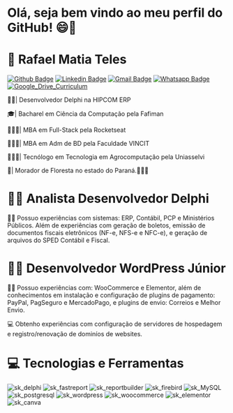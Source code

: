 # Olá, seja bem vindo ao meu perfil do GitHub! 😄👋


# 👦 Rafael Matia Teles
[![Github Badge](https://img.shields.io/badge/-Github-000?style=flat-square&logo=Github&logoColor=white&link=https://github.com/fagnerpsantos)](https://github.com/rafamatia)
[![Linkedin Badge](https://img.shields.io/badge/-LinkedIn-blue?style=flat-square&logo=Linkedin&logoColor=white&link=https://www.linkedin.com/in/rafamatiateles/)](https://www.linkedin.com/in/rafamatiateles/)
[![Gmail Badge](https://img.shields.io/badge/-Gmail-c14438?style=flat-square&logo=Gmail&logoColor=white&link=mailto:rafaelmatiateles@gmail.com)](mailto:rafaelmatiateles@gmail.com)
[![Whatsapp Badge](https://img.shields.io/badge/-Whatsapp-4CA143?style=flat-square&labelColor=4CA143&logo=whatsapp&logoColor=white&link=https://api.whatsapp.com/send?phone=5544999267912&text=Ol%C3%A1%20Rafael)](https://api.whatsapp.com/send?phone=5544999267912&text=Ol%C3%A1%20Rafael)
[![Google_Drive_Curriculum](https://img.shields.io/website?label=Google%20Drive&logo=Google%20Drive&logoColor=white&style=flat-square&up_color=%23FF8000&up_message=Curriculum&url=https://drive.google.com/file/d/1x67MOM2htsMAZAnZo81WfqjqUU6BnZYx/view?usp=sharing)](https://drive.google.com/file/d/1x67MOM2htsMAZAnZo81WfqjqUU6BnZYx/view?usp=sharing)

👨‍💻| Desenvolvedor Delphi na HIPCOM ERP

🎓| Bacharel em Ciência da Computação pela Fafiman

👨🏻‍🎓| MBA em Full-Stack pela Rocketseat

👨🏻‍🎓| MBA em Adm de BD pela Faculdade VINCIT

👨🏻‍🎓| Tecnólogo em Tecnologia em Agrocomputação pela Uniasselvi

🏡| Morador de Floresta no estado do Paraná.💛💚💙



# 🧑‍💻 Analista Desenvolvedor Delphi
🧑‍💻 Possuo experiências com sistemas: ERP, Contábil, PCP e Ministérios Públicos. Além de experiências com geração de boletos, emissão de documentos fiscais eletrônicos (NF-e, NFS-e e NFC-e), e geração de arquivos do SPED Contábil e Fiscal.


# 🧑‍💻 Desenvolvedor WordPress Júnior
🧑‍💻 Possuo experiências com: WooCommerce e Elementor, além de conhecimentos em instalação e configuração de plugins de pagamento: PayPal, PagSeguro e MercadoPago, e plugins de envio: Correios e Melhor Envio.

💻 Obtenho experiências com configuração de servidores de hospedagem e registro/renovação de dominíos de websites.

 
# 💻 Tecnologias e Ferramentas
![sk_delphi](https://img.shields.io/badge/Delphi-brightgreen)
![sk_fastreport](https://img.shields.io/badge/FastReport-brightgreen)
![sk_reportbuilder](https://img.shields.io/badge/ReportBuilder-brightgreen)
![sk_firebird](https://img.shields.io/badge/Firebird-brightgreen)
![sk_MySQL](https://img.shields.io/badge/MySQL-brightgreen)
![sk_postgresql](https://img.shields.io/badge/PostgreSQL-brightgreen)
![sk_wordpress](https://img.shields.io/badge/WordPress-brightgreen)
![sk_woocommerce](https://img.shields.io/badge/WooCommerce-brightgreen)
![sk_elementor](https://img.shields.io/badge/Elementor-brightgreen)
![sk_canva](https://img.shields.io/badge/Canva-brightgreen)
